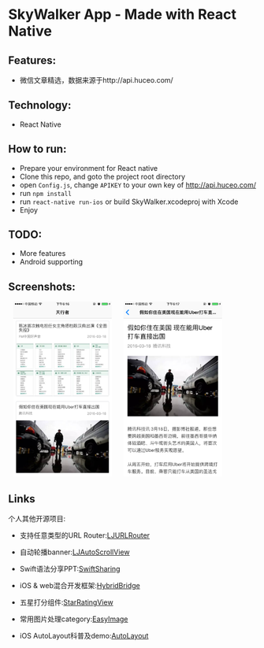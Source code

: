 SkyWalker App - Made with React Native
===========

Features:
-------
- 微信文章精选，数据来源于http://api.huceo.com/

Technology:
-----------
- React Native

How to run:
-------
- Prepare your environment for React native
- Clone this repo, and goto the project root directory
- open `Config.js`, change `APIKEY` to your own key of http://api.huceo.com/
- run `npm install`
- run `react-native run-ios` or build SkyWalker.xcodeproj with Xcode
- Enjoy

TODO:
----------
- More features
- Android supporting

Screenshots:
-----------
<img src="ScreenShots/home.jpg" alt="首页" width="200px" hspace="10"/>
<img src="ScreenShots/detail.jpg" alt="详情页" width="200px" hspace="10"/>

Links
-------------
个人其他开源项目:

- 支持任意类型的URL Router:[LJURLRouter]

- 自动轮播banner:[LJAutoScrollView]

- Swift语法分享PPT:[SwiftSharing]

- iOS \& web混合开发框架:[HybridBridge]

- 五星打分组件:[StarRatingView]

- 常用图片处理category:[EasyImage]

- iOS AutoLayout科普及demo:[AutoLayout]


[LJAutoScrollView]:https://github.com/liaojinxing/LJAutoScrollView
[V2EXClient]:https://github.com/liaojinxing/V2EXClient
[SwiftSharing]:https://github.com/liaojinxing/SwiftSharing
[StarRatingView]:https://github.com/liaojinxing/StarRatingView
[HybridBridge]:https://github.com/liaojinxing/HybridBridge
[RichStyleLabel]:https://github.com/liaojinxing/RichStyleLabel
[EasyImage]:https://github.com/liaojinxing/EasyImage
[AutoLayout]:https://github.com/liaojinxing/Autolayout
[LJURLRouter]:https://github.com/liaojinxing/LJURLRouter
[Voice2Note]:https://github.com/liaojinxing/Voice2Note
